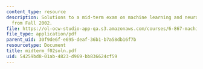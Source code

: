 ```yaml
---
content_type: resource
description: Solutions to a mid-term exam on machine learning and neural networks
  from Fall 2002.
file: https://ol-ocw-studio-app-qa.s3.amazonaws.com/courses/6-867-machine-learning-fall-2006/54259bd801ab4823d969bb836624cf59_midterm_f02soln.pdf
file_type: application/pdf
parent_uid: 30f9de6f-e695-deaf-36b1-b7a58db16f7b
resourcetype: Document
title: midterm_f02soln.pdf
uid: 54259bd8-01ab-4823-d969-bb836624cf59
---
```

